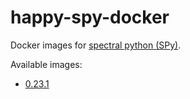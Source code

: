 # happy-spy-docker
Docker images for [spectral python (SPy)](http://www.spectralpython.net/).

Available images:

* [0.23.1](0.23.1)

